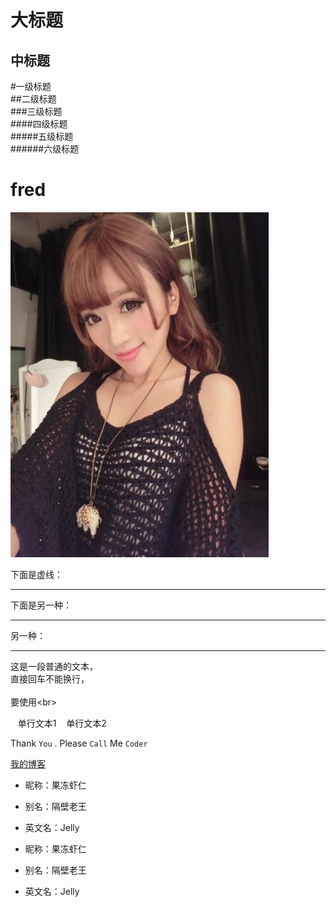 大标题
====
中标题
---
#一级标题  
##二级标题  
###三级标题  
####四级标题  
#####五级标题  
######六级标题  
# fred
![Alt text](https://github.com/samFromChina/fred/blob/dev/Screenshots/1.jpg)

下面是虚线：

--------
下面是另一种：
****
另一种：
_____

这是一段普通的文本，  
直接回车不能换行，<br>  
要使用\<br>  

    单行文本1
    单行文本2


Thank `You` . Please `Call` Me `Coder`


[我的博客](http://blog.csdn.net/guodongxiaren "悬停显示") 


* 昵称：果冻虾仁  
* 别名：隔壁老王  
* 英文名：Jelly  

* 昵称：果冻虾仁  
 * 别名：隔壁老王  
  * 英文名：Jelly  
